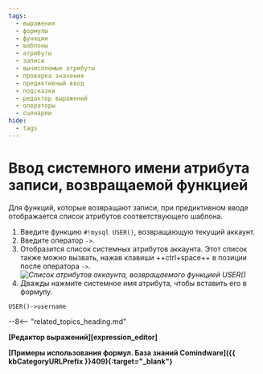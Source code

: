 ```yaml
---
tags:
  - выражения
  - формулы
  - функции
  - шаблоны
  - атрибуты
  - записи
  - вычисляемые атрибуты
  - проверка значения
  - предиктивный ввод
  - подсказки
  - редактор выражений
  - операторы
  - сценарии
hide:
  - tags
---
```


# Ввод системного имени атрибута записи, возвращаемой функцией

Для функций, которые возвращают записи, при предиктивном вводе отображается список атрибутов соответствующего шаблона.

1. Введите функцию `#!mysql USER()`, возвращающую текущий аккаунт.
2. Введите оператор `->`.
3. Отобразится список системных атрибутов аккаунта. Этот список также можно вызвать, нажав клавиши ++ctrl+space++ в позиции после оператора `->`.
    *![Список атрибутов аккаунта, возвращаемого функцией USER()](formula_editor_function_returned_attribute_autocomplete.png)*
4. Дважды нажмите системное имя атрибута, чтобы вставить его в формулу.

```mysql title="Пример: формула, возвращающая имя пользователя текущего аккаунта"
USER()->username
```

--8<-- "related_topics_heading.md"

**[Редактор выражений][expression_editor]**

**[Примеры использования формул. База знаний Comindware]({{ kbCategoryURLPrefix }}409){:target="_blank"}**